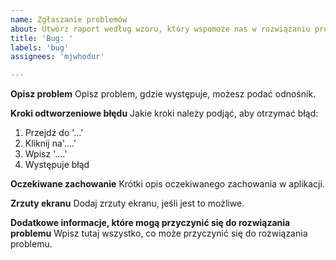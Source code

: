 ```yaml
---
name: Zgłaszanie problemów
about: Utwórz raport według wzoru, który wspomoże nas w rozwiązaniu problemów z aplikacją.
title: 'Bug: '
labels: 'bug'
assignees: 'mjwhodur'

---
```


**Opisz problem**
Opisz problem, gdzie występuje, możesz podać odnośnik.

**Kroki odtworzeniowe błędu**
Jakie kroki należy podjąć, aby otrzymać błąd:
1. Przejdź do '...'
2. Kliknij na'....'
3. Wpisz '....'
4. Występuje błąd

**Oczekiwane zachowanie**
Krótki opis oczekiwanego zachowania w aplikacji.

**Zrzuty ekranu**
Dodaj zrzuty ekranu, jeśli jest to możliwe.

**Dodatkowe informacje, które mogą przyczynić się do rozwiązania problemu**
Wpisz tutaj wszystko, co może przyczynić się do rozwiązania problemu.
